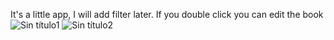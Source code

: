 It's a little app, I will add filter later. If you double click you can edit the book
![Sin título1](https://github.com/user-attachments/assets/315d79d2-2e73-45f1-90a3-f2c5beccf7d1)
![Sin título2](https://github.com/user-attachments/assets/fbc217b5-dc1f-4b48-96a6-bfed4f7af03b)

